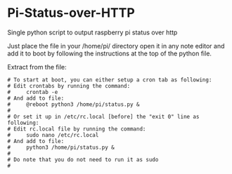 # Pi-Status-over-HTTP
Single python script to output raspberry pi status over http

Just place the file in your /home/pi/ directory open it in any note editor and add it to boot by following the instructions at the top of the python file.


Extract from the file:

```
# To start at boot, you can either setup a cron tab as following:
# Edit crontabs by running the command: 
#     crontab -e
# And add to file:
#     @reboot python3 /home/pi/status.py &
#
# Or set it up in /etc/rc.local [before] the "exit 0" line as following:
# Edit rc.local file by running the command: 
#     sudo nano /etc/rc.local
# And add to file:
#     python3 /home/pi/status.py &
#
# Do note that you do not need to run it as sudo
#
```
